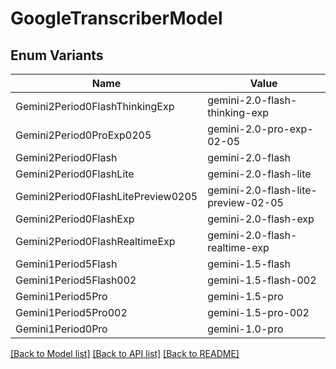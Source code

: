 # GoogleTranscriberModel

## Enum Variants

| Name | Value |
|---- | -----|
| Gemini2Period0FlashThinkingExp | gemini-2.0-flash-thinking-exp |
| Gemini2Period0ProExp0205 | gemini-2.0-pro-exp-02-05 |
| Gemini2Period0Flash | gemini-2.0-flash |
| Gemini2Period0FlashLite | gemini-2.0-flash-lite |
| Gemini2Period0FlashLitePreview0205 | gemini-2.0-flash-lite-preview-02-05 |
| Gemini2Period0FlashExp | gemini-2.0-flash-exp |
| Gemini2Period0FlashRealtimeExp | gemini-2.0-flash-realtime-exp |
| Gemini1Period5Flash | gemini-1.5-flash |
| Gemini1Period5Flash002 | gemini-1.5-flash-002 |
| Gemini1Period5Pro | gemini-1.5-pro |
| Gemini1Period5Pro002 | gemini-1.5-pro-002 |
| Gemini1Period0Pro | gemini-1.0-pro |


[[Back to Model list]](../README.md#documentation-for-models) [[Back to API list]](../README.md#documentation-for-api-endpoints) [[Back to README]](../README.md)


